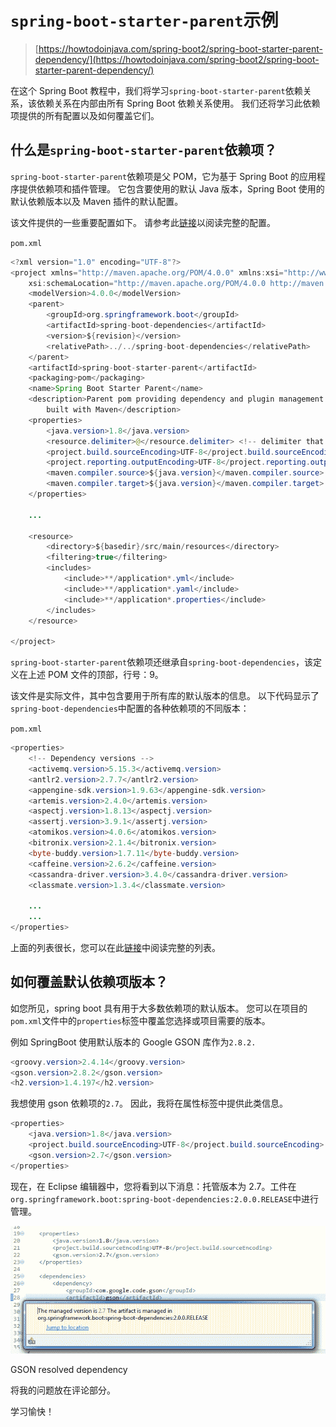 # `spring-boot-starter-parent`示例

> [https://howtodoinjava.com/spring-boot2/spring-boot-starter-parent-dependency/](https://howtodoinjava.com/spring-boot2/spring-boot-starter-parent-dependency/)

在这个 Spring Boot 教程中，我们将学习`spring-boot-starter-parent`依赖关系，该依赖关系在内部由所有 Spring Boot 依赖关系使用。 我们还将学习此依赖项提供的所有配置以及如何覆盖它们。

## 什么是`spring-boot-starter-parent`依赖项？

`spring-boot-starter-parent`依赖项是父 POM，它为基于 Spring Boot 的应用程序提供依赖项和插件管理。 它包含要使用的默认 Java 版本，Spring Boot 使用的默认依赖版本以及 Maven 插件的默认配置。

该文件提供的一些重要配置如下。 请参考此[链接](https://github.com/spring-projects/spring-boot/blob/master/spring-boot-project/spring-boot-starters/spring-boot-starter-parent/pom.xml)以阅读完整的配置。

`pom.xml`

```java
<?xml version="1.0" encoding="UTF-8"?>
<project xmlns="http://maven.apache.org/POM/4.0.0" xmlns:xsi="http://www.w3.org/2001/XMLSchema-instance"
	xsi:schemaLocation="http://maven.apache.org/POM/4.0.0 http://maven.apache.org/xsd/maven-4.0.0.xsd;
	<modelVersion>4.0.0</modelVersion>
	<parent>
		<groupId>org.springframework.boot</groupId>
		<artifactId>spring-boot-dependencies</artifactId>
		<version>${revision}</version>
		<relativePath>../../spring-boot-dependencies</relativePath>
	</parent>
	<artifactId>spring-boot-starter-parent</artifactId>
	<packaging>pom</packaging>
	<name>Spring Boot Starter Parent</name>
	<description>Parent pom providing dependency and plugin management for applications
		built with Maven</description>
	<properties>
		<java.version>1.8</java.version>
		<resource.delimiter>@</resource.delimiter> <!-- delimiter that doesn't clash with Spring ${} placeholders -->
		<project.build.sourceEncoding>UTF-8</project.build.sourceEncoding>
		<project.reporting.outputEncoding>UTF-8</project.reporting.outputEncoding>
		<maven.compiler.source>${java.version}</maven.compiler.source>
		<maven.compiler.target>${java.version}</maven.compiler.target>
	</properties>

	...

	<resource>
		<directory>${basedir}/src/main/resources</directory>
		<filtering>true</filtering>
		<includes>
			<include>**/application*.yml</include>
			<include>**/application*.yaml</include>
			<include>**/application*.properties</include>
		</includes>
	</resource>

</project>

```

`spring-boot-starter-parent`依赖项还继承自`spring-boot-dependencies`，该定义在上述 POM 文件的顶部，行号：9。

该文件是实际文件，其中包含要用于所有库的默认版本的信息。 以下代码显示了`spring-boot-dependencies`中配置的各种依赖项的不同版本：

`pom.xml`

```java
<properties>
	<!-- Dependency versions -->
	<activemq.version>5.15.3</activemq.version>
	<antlr2.version>2.7.7</antlr2.version>
	<appengine-sdk.version>1.9.63</appengine-sdk.version>
	<artemis.version>2.4.0</artemis.version>
	<aspectj.version>1.8.13</aspectj.version>
	<assertj.version>3.9.1</assertj.version>
	<atomikos.version>4.0.6</atomikos.version>
	<bitronix.version>2.1.4</bitronix.version>
	<byte-buddy.version>1.7.11</byte-buddy.version>
	<caffeine.version>2.6.2</caffeine.version>
	<cassandra-driver.version>3.4.0</cassandra-driver.version>
	<classmate.version>1.3.4</classmate.version>

	...
	...
</properties>

```

上面的列表很长，您可以在此[链接](https://github.com/spring-projects/spring-boot/blob/master/spring-boot-project/spring-boot-dependencies/pom.xml)中阅读完整的列表。

## 如何覆盖默认依赖项版本？

如您所见，spring boot 具有用于大多数依赖项的默认版本。 您可以在项目的`pom.xml`文件中的`properties`标签中覆盖您选择或项目需要的版本。

例如 SpringBoot 使用默认版本的 Google GSON 库作为`2.8.2.`

```java
<groovy.version>2.4.14</groovy.version>
<gson.version>2.8.2</gson.version>
<h2.version>1.4.197</h2.version>

```

我想使用 gson 依赖项的`2.7`。 因此，我将在属性标签中提供此类信息。

```java
<properties>
	<java.version>1.8</java.version>
	<project.build.sourceEncoding>UTF-8</project.build.sourceEncoding>
	<gson.version>2.7</gson.version>
</properties>

```

现在，在 Eclipse 编辑器中，您将看到以下消息：托管版本为 2.7。工件在`org.springframework.boot:spring-boot-dependencies:2.0.0.RELEASE`中进行管理。

![GSON resolved dependency](img/38e1213f20ef7845c62a6e21597475f8.jpg)

GSON resolved dependency

将我的问题放在评论部分。

学习愉快！